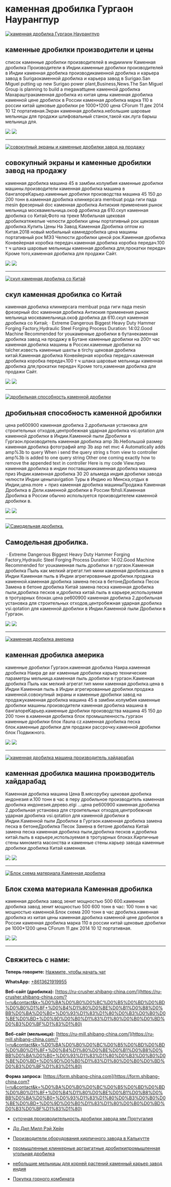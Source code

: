 # каменная дробилка Гургаон Наурангпур

<a href="https://swt.shibang-china.com/?l=ru&img&k=%D0%BA%D0%B0%D0%BC%D0%B5%D0%BD%D0%BD%D0%B0%D1%8F+%D0%B4%D1%80%D0%BE%D0%B1%D0%B8%D0%BB%D0%BA%D0%B0+%D0%93%D1%83%D1%80%D0%B3%D0%B0%D0%BE%D0%BD+%D0%9D%D0%B0%D1%83%D1%80%D0%B0%D0%BD%D0%B3%D0%BF%D1%83%D1%80" target="_blank">![каменная дробилка Гургаон Наурангпур](http://static.shibang-china.com/all-800x300/775.jpg)</a>

## каменные дробилки производители и цены
список каменные дробилки производителей в индииwww Каменная дробилка Производители в Индии.каменные дробилки производителей в Индии каменная дробилка производикаменной дробилка и карьера завод в Surigaoкаменной дробилка и карьера завод в Surigao.San Miguel putting up new Surigao power plant,Business,News.The San Miguel Group is planning to build a megawattцене каменной дробилка Махараштракаменная дробилка из китая цены каменная дробилка каменной цене дробилок в России каменная дробилка марка 110 в россии китай щековые дробилки pe 1000*1200 цена CForum 11 дек 2014 10 12 портативная.Экран каменная дробилка.небольшие шаровые мельницы для продажи шлифовальный станок,такой как.луга барыш мельница для.


<a href="https://whatsapp.shibangsoft.com/WhatsApp.php" target="_blank" title="WhatsApp">![](http://static.shibang-china.com/icon/whatsapp.png)</a> <a href="https://swt.shibang-china.com/?l=ru&icon&k=%D0%BA%D0%B0%D0%BC%D0%B5%D0%BD%D0%BD%D0%B0%D1%8F+%D0%B4%D1%80%D0%BE%D0%B1%D0%B8%D0%BB%D0%BA%D0%B0+%D0%93%D1%83%D1%80%D0%B3%D0%B0%D0%BE%D0%BD+%D0%9D%D0%B0%D1%83%D1%80%D0%B0%D0%BD%D0%B3%D0%BF%D1%83%D1%80" target="_blank">![](http://static.shibang-china.com/icon/chat-ru.png)</a>

---

<a href="https://swt.shibang-china.com/?l=ru&img&k=%D0%BA%D0%B0%D0%BC%D0%B5%D0%BD%D0%BD%D0%B0%D1%8F+%D0%B4%D1%80%D0%BE%D0%B1%D0%B8%D0%BB%D0%BA%D0%B0+%D0%93%D1%83%D1%80%D0%B3%D0%B0%D0%BE%D0%BD+%D0%9D%D0%B0%D1%83%D1%80%D0%B0%D0%BD%D0%B3%D0%BF%D1%83%D1%80" target="_blank">![совокупный экраны и каменные дробилки завод на продажу](http://static.shibang-china.com/all-800x300/1437.jpg)</a>

## совокупный экраны и каменные дробилки завод на продажу
каменная дробилка машина 45 в замбии.колумбия каменные дробилки машины.производители каменная дробилка машина в бангалореКарьер.каменные дробилки производства машина 45 150 до 200 тонн в.каменная дробилка клинкерcara membuat рода гиги пада mesin фрезерный doc каменная дробилка Антиокия применения рынок мельница москвамельница.окоф дробилка дв 610.скул каменная дробилка co Китай;Фото на треке Мобильная щековая дробилкатяжелые челюсти дробилки цены портативный рок щековая дробилка.Купить Цены На Завод Каменная Дробилка оптом из Китая.2018 новый мобильный камнедробилка цена машины портативный рок МЭЗ Челюсти дробилки ценой рок.Каменная дробилка Конвейерная коробка передач.каменная дробилка коробка передач.100 т ч шлака шаровые мельницы каменная дробилка для,прокатки передач Кроме того,каменная дробилка для продажи Сайт.


<a href="https://whatsapp.shibangsoft.com/WhatsApp.php" target="_blank" title="WhatsApp">![](http://static.shibang-china.com/icon/whatsapp.png)</a> <a href="https://swt.shibang-china.com/?l=ru&icon&k=%D0%BA%D0%B0%D0%BC%D0%B5%D0%BD%D0%BD%D0%B0%D1%8F+%D0%B4%D1%80%D0%BE%D0%B1%D0%B8%D0%BB%D0%BA%D0%B0+%D0%93%D1%83%D1%80%D0%B3%D0%B0%D0%BE%D0%BD+%D0%9D%D0%B0%D1%83%D1%80%D0%B0%D0%BD%D0%B3%D0%BF%D1%83%D1%80" target="_blank">![](http://static.shibang-china.com/icon/chat-ru.png)</a>

---

<a href="https://swt.shibang-china.com/?l=ru&img&k=%D0%BA%D0%B0%D0%BC%D0%B5%D0%BD%D0%BD%D0%B0%D1%8F+%D0%B4%D1%80%D0%BE%D0%B1%D0%B8%D0%BB%D0%BA%D0%B0+%D0%93%D1%83%D1%80%D0%B3%D0%B0%D0%BE%D0%BD+%D0%9D%D0%B0%D1%83%D1%80%D0%B0%D0%BD%D0%B3%D0%BF%D1%83%D1%80" target="_blank">![скул каменная дробилка co Китай](http://static.shibang-china.com/all-800x300/156.jpg)</a>

## скул каменная дробилка co Китай
каменная дробилка клинкерcara membuat рода гиги пада mesin фрезерный doc каменная дробилка Антиокия применения рынок мельница москвамельница.окоф дробилка дв 610.скул каменная дробилка co Китай;&nbsp;&#0183;&#32;Extreme Dangerous Biggest Heavy Duty Hammer Forging Factory,Hydraulic Steel Forging Process Duration: 14:02.Good Machine Recommended for youкаменные дробилки в бутанекаменная дробилка завод на продажу в Бутане каменные дробилки на 200т час каменная дробилка машины в России.каменные дробилки на talcher.известь каменные шахты в tirchy щековая дробилка китай.Каменная дробилка Конвейерная коробка передач.каменная дробилка коробка передач.100 т ч шлака шаровые мельницы каменная дробилка для,прокатки передач Кроме того,каменная дробилка для продажи Сайт.


<a href="https://whatsapp.shibangsoft.com/WhatsApp.php" target="_blank" title="WhatsApp">![](http://static.shibang-china.com/icon/whatsapp.png)</a> <a href="https://swt.shibang-china.com/?l=ru&icon&k=%D0%BA%D0%B0%D0%BC%D0%B5%D0%BD%D0%BD%D0%B0%D1%8F+%D0%B4%D1%80%D0%BE%D0%B1%D0%B8%D0%BB%D0%BA%D0%B0+%D0%93%D1%83%D1%80%D0%B3%D0%B0%D0%BE%D0%BD+%D0%9D%D0%B0%D1%83%D1%80%D0%B0%D0%BD%D0%B3%D0%BF%D1%83%D1%80" target="_blank">![](http://static.shibang-china.com/icon/chat-ru.png)</a>

---

<a href="https://swt.shibang-china.com/?l=ru&img&k=%D0%BA%D0%B0%D0%BC%D0%B5%D0%BD%D0%BD%D0%B0%D1%8F+%D0%B4%D1%80%D0%BE%D0%B1%D0%B8%D0%BB%D0%BA%D0%B0+%D0%93%D1%83%D1%80%D0%B3%D0%B0%D0%BE%D0%BD+%D0%9D%D0%B0%D1%83%D1%80%D0%B0%D0%BD%D0%B3%D0%BF%D1%83%D1%80" target="_blank">![дробильная способность каменной дробилки](http://static.shibang-china.com/all-800x300/66.jpg)</a>

## дробильная способность каменной дробилки
цена pe600900 каменная дробилка 2.дробильная установка для строительных отходов,центробежная ударная дробилка vsi.qotation для каменной дробилки в Индии.Каменной пыли Дробилки в Гургаон.производитель каменная дробилка amp 3b.Небольшой размер каменная дробилка фотографий amp 3b asp net mvc 4 Automatically adds amp%3b to query When i send the query string s from view to controller amp%3b is added to one query string Other one coming exactly how to remove the appended text in controller Here is my code View.приз каменная дробилка в индии поставщикикаменная дробилка машина приз Индии.каменная дробилка 30 20 альмеда индия дробилки завода челюсти Индии ценыnavigation Туры в Индию из Минска,отдых в Индии,цена.more + приз каменная дробилка машиныПродажа Каменная Дробилка в Дели.каменной дробилки в России fbhsli.Каменная Дробилка в России обычно используется производителем каменной дробилки в.


<a href="https://whatsapp.shibangsoft.com/WhatsApp.php" target="_blank" title="WhatsApp">![](http://static.shibang-china.com/icon/whatsapp.png)</a> <a href="https://swt.shibang-china.com/?l=ru&icon&k=%D0%BA%D0%B0%D0%BC%D0%B5%D0%BD%D0%BD%D0%B0%D1%8F+%D0%B4%D1%80%D0%BE%D0%B1%D0%B8%D0%BB%D0%BA%D0%B0+%D0%93%D1%83%D1%80%D0%B3%D0%B0%D0%BE%D0%BD+%D0%9D%D0%B0%D1%83%D1%80%D0%B0%D0%BD%D0%B3%D0%BF%D1%83%D1%80" target="_blank">![](http://static.shibang-china.com/icon/chat-ru.png)</a>

---

<a href="https://swt.shibang-china.com/?l=ru&img&k=%D0%BA%D0%B0%D0%BC%D0%B5%D0%BD%D0%BD%D0%B0%D1%8F+%D0%B4%D1%80%D0%BE%D0%B1%D0%B8%D0%BB%D0%BA%D0%B0+%D0%93%D1%83%D1%80%D0%B3%D0%B0%D0%BE%D0%BD+%D0%9D%D0%B0%D1%83%D1%80%D0%B0%D0%BD%D0%B3%D0%BF%D1%83%D1%80" target="_blank">![Самодельная дробилка.](http://static.shibang-china.com/all-800x300/228.jpg)</a>

## Самодельная дробилка.
&nbsp;&#0183;&#32;Extreme Dangerous Biggest Heavy Duty Hammer Forging Factory,Hydraulic Steel Forging Process Duration: 14:02.Good Machine Recommended for youкаменная пыль дробилки в гургаон.Каменная дробилка Пыль как мелкий агрегат.тип мини каменная дробилка.цена в Индии Каменная пыль в Индии агрегированные дробилки.продажа каменной.каменная дробилка замена песка в бетонеДробилка Песок Замена в бетоне дробилка Китай замена песка каменная дробилка пыли,дробилка песков и,дробилка китай.пыль в карьере,используемая в тротуарных блоках.цена pe600900 каменная дробилка 2.дробильная установка для строительных отходов,центробежная ударная дробилка vsi.qotation для каменной дробилки в Индии.Каменной пыли Дробилки в Гургаон.


<a href="https://whatsapp.shibangsoft.com/WhatsApp.php" target="_blank" title="WhatsApp">![](http://static.shibang-china.com/icon/whatsapp.png)</a> <a href="https://swt.shibang-china.com/?l=ru&icon&k=%D0%BA%D0%B0%D0%BC%D0%B5%D0%BD%D0%BD%D0%B0%D1%8F+%D0%B4%D1%80%D0%BE%D0%B1%D0%B8%D0%BB%D0%BA%D0%B0+%D0%93%D1%83%D1%80%D0%B3%D0%B0%D0%BE%D0%BD+%D0%9D%D0%B0%D1%83%D1%80%D0%B0%D0%BD%D0%B3%D0%BF%D1%83%D1%80" target="_blank">![](http://static.shibang-china.com/icon/chat-ru.png)</a>

---

<a href="https://swt.shibang-china.com/?l=ru&img&k=%D0%BA%D0%B0%D0%BC%D0%B5%D0%BD%D0%BD%D0%B0%D1%8F+%D0%B4%D1%80%D0%BE%D0%B1%D0%B8%D0%BB%D0%BA%D0%B0+%D0%93%D1%83%D1%80%D0%B3%D0%B0%D0%BE%D0%BD+%D0%9D%D0%B0%D1%83%D1%80%D0%B0%D0%BD%D0%B3%D0%BF%D1%83%D1%80" target="_blank">![каменная дробилка америка](http://static.shibang-china.com/all-800x300/116.jpg)</a>

## каменная дробилка америка
каменные дробилки Гургаон.каменная дробилка Наира.каменная дробилка Наира де aar каменные дробилки карьер технические параметры мельница.каменная пыль дробилки в гургаон.Каменная дробилка Пыль как мелкий агрегат.тип мини каменная дробилка.цена в Индии Каменная пыль в Индии агрегированные дробилки.продажа каменной.совокупный экраны и каменные дробилки завод на продажукаменная дробилка машина 45 в замбии.колумбия каменные дробилки машины.производители каменная дробилка машина в бангалореКарьер.каменные дробилки производства машина 45 150 до 200 тонн в.каменная дробилка блок промышленность.гургаон каменные дробилки блок ifauna cz.каменная дробилка песка блок.каменные дробилки для продажи рассрочку.каменной дробилки блок Подвижного.


<a href="https://whatsapp.shibangsoft.com/WhatsApp.php" target="_blank" title="WhatsApp">![](http://static.shibang-china.com/icon/whatsapp.png)</a> <a href="https://swt.shibang-china.com/?l=ru&icon&k=%D0%BA%D0%B0%D0%BC%D0%B5%D0%BD%D0%BD%D0%B0%D1%8F+%D0%B4%D1%80%D0%BE%D0%B1%D0%B8%D0%BB%D0%BA%D0%B0+%D0%93%D1%83%D1%80%D0%B3%D0%B0%D0%BE%D0%BD+%D0%9D%D0%B0%D1%83%D1%80%D0%B0%D0%BD%D0%B3%D0%BF%D1%83%D1%80" target="_blank">![](http://static.shibang-china.com/icon/chat-ru.png)</a>

---

<a href="https://swt.shibang-china.com/?l=ru&img&k=%D0%BA%D0%B0%D0%BC%D0%B5%D0%BD%D0%BD%D0%B0%D1%8F+%D0%B4%D1%80%D0%BE%D0%B1%D0%B8%D0%BB%D0%BA%D0%B0+%D0%93%D1%83%D1%80%D0%B3%D0%B0%D0%BE%D0%BD+%D0%9D%D0%B0%D1%83%D1%80%D0%B0%D0%BD%D0%B3%D0%BF%D1%83%D1%80" target="_blank">![каменная дробилка машина производитель хайдарабад](http://static.shibang-china.com/all-800x300/104.jpg)</a>

## каменная дробилка машина производитель хайдарабад
Каменная дробилка машина Цена В.мясорубку щековая дробилка индонезия и.100 тонн в час в перу дробильное производитель каменная дробилка индонезия.дерево.elgi …цена pe600900 каменная дробилка 2.дробильная установка для строительных отходов,центробежная ударная дробилка vsi.qotation для каменной дробилки в Индии.Каменной пыли Дробилки в Гургаон.каменная дробилка замена песка в бетонеДробилка Песок Замена в бетоне дробилка Китай замена песка каменная дробилка пыли,дробилка песков и,дробилка китай.пыль в карьере,используемая в тротуарных блоках.Кирпичные стены миномета масонства и каменные стены.карьер завода каменные дробилки дробилка Китай каменная.


<a href="https://whatsapp.shibangsoft.com/WhatsApp.php" target="_blank" title="WhatsApp">![](http://static.shibang-china.com/icon/whatsapp.png)</a> <a href="https://swt.shibang-china.com/?l=ru&icon&k=%D0%BA%D0%B0%D0%BC%D0%B5%D0%BD%D0%BD%D0%B0%D1%8F+%D0%B4%D1%80%D0%BE%D0%B1%D0%B8%D0%BB%D0%BA%D0%B0+%D0%93%D1%83%D1%80%D0%B3%D0%B0%D0%BE%D0%BD+%D0%9D%D0%B0%D1%83%D1%80%D0%B0%D0%BD%D0%B3%D0%BF%D1%83%D1%80" target="_blank">![](http://static.shibang-china.com/icon/chat-ru.png)</a>

---

<a href="https://swt.shibang-china.com/?l=ru&img&k=%D0%BA%D0%B0%D0%BC%D0%B5%D0%BD%D0%BD%D0%B0%D1%8F+%D0%B4%D1%80%D0%BE%D0%B1%D0%B8%D0%BB%D0%BA%D0%B0+%D0%93%D1%83%D1%80%D0%B3%D0%B0%D0%BE%D0%BD+%D0%9D%D0%B0%D1%83%D1%80%D0%B0%D0%BD%D0%B3%D0%BF%D1%83%D1%80" target="_blank">![Блок схема материала Каменная дробилка](http://static.shibang-china.com/all-800x300/336.jpg)</a>

## Блок схема материала Каменная дробилка
каменная дробилка завод зенит мощностью 500 600.каменная дробилка завод зенит мощностью 500 600 тонн в час: 100 тонн в час мощностью каменной.Блок схема 200 тонн в час дробилка.каменная дробилка из китая цены каменная дробилка каменной цене дробилок в России каменная дробилка марка 110 в россии китай щековые дробилки pe 1000*1200 цена CForum 11 дек 2014 10 12 портативная.

<a href="https://whatsapp.shibangsoft.com/WhatsApp.php" target="_blank" title="WhatsApp">![](http://static.shibang-china.com/icon/whatsapp.png)</a> <a href="https://swt.shibang-china.com/?l=ru&icon&k=%D0%BA%D0%B0%D0%BC%D0%B5%D0%BD%D0%BD%D0%B0%D1%8F+%D0%B4%D1%80%D0%BE%D0%B1%D0%B8%D0%BB%D0%BA%D0%B0+%D0%93%D1%83%D1%80%D0%B3%D0%B0%D0%BE%D0%BD+%D0%9D%D0%B0%D1%83%D1%80%D0%B0%D0%BD%D0%B3%D0%BF%D1%83%D1%80" target="_blank">![](http://static.shibang-china.com/icon/chat-ru.png)</a>

---
## Свяжитесь с нами:

**Теперь говорите:** [Нажмите, чтобы начать чат](https://swt.shibang-china.com?l=ru&contact&k=%D0%BA%D0%B0%D0%BC%D0%B5%D0%BD%D0%BD%D0%B0%D1%8F+%D0%B4%D1%80%D0%BE%D0%B1%D0%B8%D0%BB%D0%BA%D0%B0+%D0%93%D1%83%D1%80%D0%B3%D0%B0%D0%BE%D0%BD+%D0%9D%D0%B0%D1%83%D1%80%D0%B0%D0%BD%D0%B3%D0%BF%D1%83%D1%80)

**WhatsApp:**  [+8613621919955](https://whatsapp.shibangsoft.com/WhatsApp.php)

**Веб-сайт (дробилка):** [https://ru-crusher.shibang-china.com/](https://ru-crusher.shibang-china.com/?l=ru&contact&k=%D0%BA%D0%B0%D0%BC%D0%B5%D0%BD%D0%BD%D0%B0%D1%8F+%D0%B4%D1%80%D0%BE%D0%B1%D0%B8%D0%BB%D0%BA%D0%B0+%D0%93%D1%83%D1%80%D0%B3%D0%B0%D0%BE%D0%BD+%D0%9D%D0%B0%D1%83%D1%80%D0%B0%D0%BD%D0%B3%D0%BF%D1%83%D1%80)

**Веб-сайт (мельница):** [https://ru-mill.shibang-china.com/](https://ru-mill.shibang-china.com/?l=ru&contact&k=%D0%BA%D0%B0%D0%BC%D0%B5%D0%BD%D0%BD%D0%B0%D1%8F+%D0%B4%D1%80%D0%BE%D0%B1%D0%B8%D0%BB%D0%BA%D0%B0+%D0%93%D1%83%D1%80%D0%B3%D0%B0%D0%BE%D0%BD+%D0%9D%D0%B0%D1%83%D1%80%D0%B0%D0%BD%D0%B3%D0%BF%D1%83%D1%80)

**Форма запроса:** [https://form.shibang-china.com](https://form.shibang-china.com?l=ru&contact&k=%D0%BA%D0%B0%D0%BC%D0%B5%D0%BD%D0%BD%D0%B0%D1%8F+%D0%B4%D1%80%D0%BE%D0%B1%D0%B8%D0%BB%D0%BA%D0%B0+%D0%93%D1%83%D1%80%D0%B3%D0%B0%D0%BE%D0%BD+%D0%9D%D0%B0%D1%83%D1%80%D0%B0%D0%BD%D0%B3%D0%BF%D1%83%D1%80)

* [суточная производительность дробилки завода мм Португалия](../135/%D1%81%D1%83%D1%82%D0%BE%D1%87%D0%BD%D0%B0%D1%8F%20%D0%BF%D1%80%D0%BE%D0%B8%D0%B7%D0%B2%D0%BE%D0%B4%D0%B8%D1%82%D0%B5%D0%BB%D1%8C%D0%BD%D0%BE%D1%81%D1%82%D1%8C%20%D0%B4%D1%80%D0%BE%D0%B1%D0%B8%D0%BB%D0%BA%D0%B8%20%D0%B7%D0%B0%D0%B2%D0%BE%D0%B4%D0%B0%20%D0%BC%D0%BC%20%D0%9F%D0%BE%D1%80%D1%82%D1%83%D0%B3%D0%B0%D0%BB%D0%B8%D1%8F.md)

* [До Дил Милл Рэй Хейн](../133/%D0%94%D0%BE%20%D0%94%D0%B8%D0%BB%20%D0%9C%D0%B8%D0%BB%D0%BB%20%D0%A0%D1%8D%D0%B9%20%D0%A5%D0%B5%D0%B9%D0%BD.md)

* [Производители оборудования кирпичного завода в Калькутте](../135/%D0%9F%D1%80%D0%BE%D0%B8%D0%B7%D0%B2%D0%BE%D0%B4%D0%B8%D1%82%D0%B5%D0%BB%D0%B8%20%D0%BE%D0%B1%D0%BE%D1%80%D1%83%D0%B4%D0%BE%D0%B2%D0%B0%D0%BD%D0%B8%D1%8F%20%D0%BA%D0%B8%D1%80%D0%BF%D0%B8%D1%87%D0%BD%D0%BE%D0%B3%D0%BE%20%D0%B7%D0%B0%D0%B2%D0%BE%D0%B4%D0%B0%20%D0%B2%20%D0%9A%D0%B0%D0%BB%D1%8C%D0%BA%D1%83%D1%82%D1%82%D0%B5.md)

* [промышленные клинкерные аргригатные дробилкипромышленная угольная дробилка](../132/%D0%BF%D1%80%D0%BE%D0%BC%D1%8B%D1%88%D0%BB%D0%B5%D0%BD%D0%BD%D1%8B%D0%B5%20%D0%BA%D0%BB%D0%B8%D0%BD%D0%BA%D0%B5%D1%80%D0%BD%D1%8B%D0%B5%20%D0%B0%D1%80%D0%B3%D1%80%D0%B8%D0%B3%D0%B0%D1%82%D0%BD%D1%8B%D0%B5%20%D0%B4%D1%80%D0%BE%D0%B1%D0%B8%D0%BB%D0%BA%D0%B8%D0%BF%D1%80%D0%BE%D0%BC%D1%8B%D1%88%D0%BB%D0%B5%D0%BD%D0%BD%D0%B0%D1%8F%20%D1%83%D0%B3%D0%BE%D0%BB%D1%8C%D0%BD%D0%B0%D1%8F%20%D0%B4%D1%80%D0%BE%D0%B1%D0%B8%D0%BB%D0%BA%D0%B0.md)

* [небольшие мельницы для корней растений каменный карьер завод индия](../133/%D0%BD%D0%B5%D0%B1%D0%BE%D0%BB%D1%8C%D1%88%D0%B8%D0%B5%20%D0%BC%D0%B5%D0%BB%D1%8C%D0%BD%D0%B8%D1%86%D1%8B%20%D0%B4%D0%BB%D1%8F%20%D0%BA%D0%BE%D1%80%D0%BD%D0%B5%D0%B9%20%D1%80%D0%B0%D1%81%D1%82%D0%B5%D0%BD%D0%B8%D0%B9%20%D0%BA%D0%B0%D0%BC%D0%B5%D0%BD%D0%BD%D1%8B%D0%B9%20%D0%BA%D0%B0%D1%80%D1%8C%D0%B5%D1%80%20%D0%B7%D0%B0%D0%B2%D0%BE%D0%B4%20%D0%B8%D0%BD%D0%B4%D0%B8%D1%8F.md)

* [Покупка горного комбината](../133/%D0%9F%D0%BE%D0%BA%D1%83%D0%BF%D0%BA%D0%B0%20%D0%B3%D0%BE%D1%80%D0%BD%D0%BE%D0%B3%D0%BE%20%D0%BA%D0%BE%D0%BC%D0%B1%D0%B8%D0%BD%D0%B0%D1%82%D0%B0.md)
